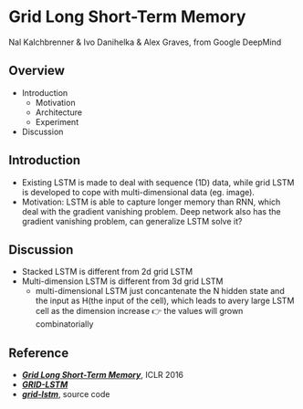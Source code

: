 # Grid Long Short-Term Memory
Nal Kalchbrenner & Ivo Danihelka & Alex Graves, from Google DeepMind

## Overview
- Introduction
  - Motivation
  - Architecture
  - Experiment
- Discussion

## Introduction
- Existing LSTM is made to deal with sequence (1D) data, while grid LSTM is developed to cope with multi-dimensional data (eg. image).
- Motivation: LSTM is able to capture longer memory than RNN, which deal with the gradient vanishing problem. Deep network also has the gradient vanishing problem, can generalize LSTM solve it?

## Discussion
- Stacked LSTM is different from 2d grid LSTM
- Multi-dimension LSTM is different from 3d grid LSTM
  - multi-dimensional LSTM just concantenate the N hidden state and the input as H(the input of the cell), which leads to avery large LSTM cell as the dimension increase :point_right: the values will grown combinatorially  


## Reference
- ***[Grid Long Short-Term Memory](https://arxiv.org/abs/1507.01526)***, ICLR 2016
- ***[GRID-LSTM](http://futureai.media.mit.edu/wp-content/uploads/sites/40/2015/09/GRID-LSTM.pptx_.pdf)***
- ***[grid-lstm](https://github.com/coreylynch/grid-lstm)***, source code
